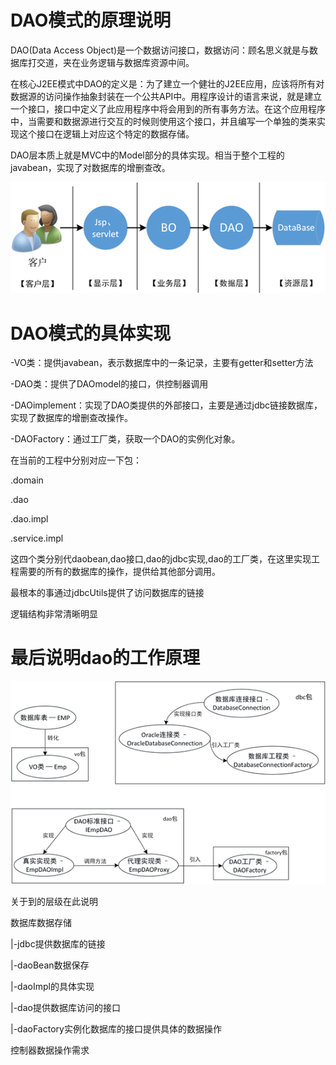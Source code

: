 # DAO模式的原理说明

DAO(Data Access
Object)是一个数据访问接口，数据访问：顾名思义就是与数据库打交道，夹在业务逻辑与数据库资源中间。

在核心J2EE模式中DAO的定义是：为了建立一个健壮的J2EE应用，应该将所有对数据源的访问操作抽象封装在一个公共API中。用程序设计的语言来说，就是建立一个接口，接口中定义了此应用程序中将会用到的所有事务方法。在这个应用程序中，当需要和数据源进行交互的时候则使用这个接口，并且编写一个单独的类来实现这个接口在逻辑上对应这个特定的数据存储。

DAO层本质上就是MVC中的Model部分的具体实现。相当于整个工程的javabean，实现了对数据库的增删查改。

![dao.jpg](media/896ddc649ace2c4d5b318d11c887ece9.jpeg)

# DAO模式的具体实现

\-VO类：提供javabean，表示数据库中的一条记录，主要有getter和setter方法

\-DAO类：提供了DAOmodel的接口，供控制器调用

\-DAOimplement：实现了DAO类提供的外部接口，主要是通过jdbc链接数据库，实现了数据库的增删查改操作。

\-DAOFactory：通过工厂类，获取一个DAO的实例化对象。

在当前的工程中分别对应一下包：

.domain

.dao

.dao.impl

.service.impl

这四个类分别代daobean,dao接口,dao的jdbc实现,dao的工厂类，在这里实现工程需要的所有的数据库的操作，提供给其他部分调用。

最根本的事通过jdbcUtils提供了访问数据库的链接

逻辑结构非常清晰明显

# 最后说明dao的工作原理

![dao2.jpg](media/0df06acb323561f7014fed6f60125206.jpeg)

关于到的层级在此说明

数据库数据存储

\|-jdbc提供数据库的链接

\|-daoBean数据保存

\|-daoImpl的具体实现

\|-dao提供数据库访问的接口

\|-daoFactory实例化数据库的接口提供具体的数据操作

控制器数据操作需求
